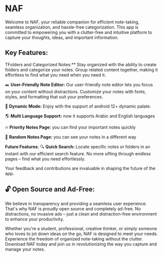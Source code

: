 # NAF

Welcome to NAF, your reliable companion for efficient note-taking,
seamless organization, and hassle-free categorization.
This app is committed to empowering you with a clutter-free
and intuitive platform to capture your thoughts, ideas, and important information.

## Key Features:

TFolders and Categorized Notes:** Stay organized with the ability to create folders and categorize your notes. Group related content together, making it effortless to find what you need when you need it.

✒️ **User-Friendly Note Editor:** Our user-friendly note editor lets you focus on your content without distractions. Customize your notes with fonts, styles, and formatting that suit your preferences.

🎨 **Dynamic Mode:** Enjoy with the support of android 12+ dynamic palate.

🌎 **Multi Language Support:** now it supports Arabic and English languages

🔥 **Priority Notes Page:** you can find your important notes quickly

🎲 **Random Notes Page:** you can see your notes in a different way

**Future Features**:
🔍 **Quick Search:** Locate specific notes or folders in an instant with our efficient search feature. No more sifting through endless pages – find what you need effortlessly.
 

Your feedback and contributions are invaluable in shaping the future of the app.

## 🔓 Open Source and Ad-Free:

We believe in transparency and providing a seamless user experience. That's why NAF is proudly open source and completely ad-free. No distractions, no invasive ads – just a clean and distraction-free environment to enhance your productivity.


Whether you're a student, professional, creative thinker, or simply someone who loves to jot down ideas on the go, NAF is designed to meet your needs. Experience the freedom of organized note-taking without the clutter. Download NAF today and join us in revolutionizing the way you capture and manage your notes.

